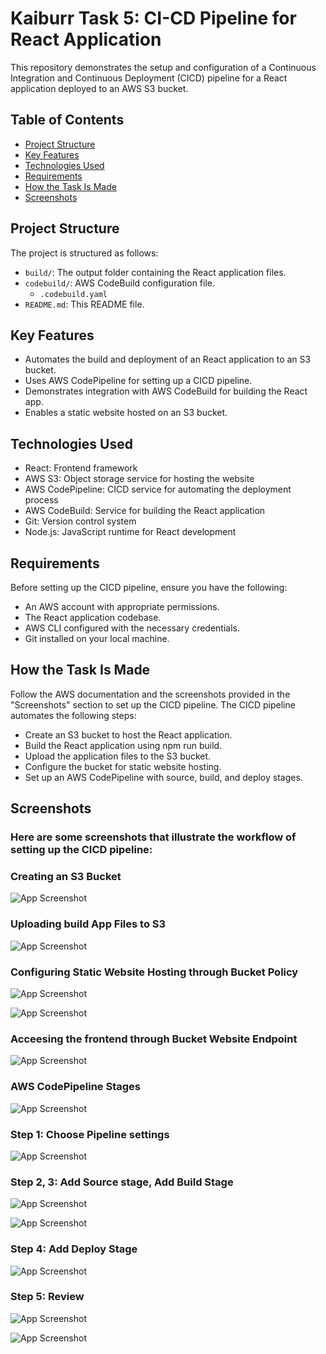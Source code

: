 # Kaiburr Task 5: CI-CD Pipeline for React Application

This repository demonstrates the setup and configuration of a Continuous Integration and Continuous Deployment (CICD) pipeline for a React application deployed to an AWS S3 bucket.

## Table of Contents

- [Project Structure](#project-structure)
- [Key Features](#key-features)
- [Technologies Used](#technologies-used)
- [Requirements](#requirements)
- [How the Task Is Made](#how-the-task-is-made)
- [Screenshots](#screenshots)

## Project Structure
The project is structured as follows:

- `build/`: The output folder containing the React application files.
- `codebuild/`: AWS CodeBuild configuration file.
  - `.codebuild.yaml`
- `README.md`: This README file.
   
## Key Features
- Automates the build and deployment of an React application to an S3 bucket.
- Uses AWS CodePipeline for setting up a CICD pipeline.
- Demonstrates integration with AWS CodeBuild for building the React app.
- Enables a static website hosted on an S3 bucket.

## Technologies Used
- React: Frontend framework
- AWS S3: Object storage service for hosting the website
- AWS CodePipeline: CICD service for automating the deployment process
- AWS CodeBuild: Service for building the React application
- Git: Version control system
- Node.js: JavaScript runtime for React development


## Requirements

Before setting up the CICD pipeline, ensure you have the following:

- An AWS account with appropriate permissions.
- The React application codebase.
- AWS CLI configured with the necessary credentials.
- Git installed on your local machine.


## How the Task Is Made

Follow the AWS documentation and the screenshots provided in the "Screenshots" section to set up the CICD pipeline.
The CICD pipeline automates the following steps:
- Create an S3 bucket to host the React application.
- Build the React application using npm run build.
- Upload the application files to the S3 bucket.
- Configure the bucket for static website hosting.
- Set up an AWS CodePipeline with source, build, and deploy stages.
    
## Screenshots
### Here are some screenshots that illustrate the workflow of setting up the CICD pipeline:

### Creating an S3 Bucket
![App Screenshot](https://drive.google.com/uc?id=18Vt-JN_ipXasbRkrLwAaFyJxWru8Z1XY)

### Uploading build App Files to S3
![App Screenshot](https://drive.google.com/uc?id=1_mGD7EGjVBFtzzNgimT7wiERsyUV77-z)

### Configuring Static Website Hosting through Bucket Policy
![App Screenshot](https://drive.google.com/uc?id=12sJbrEL45WzPwSiAApLZvmVgZ5-sbJaI)

![App Screenshot](https://drive.google.com/uc?id=1lvpVbSC7OxlMcMTV-ntd53MYS4peLVGD)

### Acceesing the frontend through Bucket Website Endpoint
![App Screenshot](https://drive.google.com/uc?id=1tykwlds0S-CPtdRYu2Y9FAn22ZpYqUg7)

### AWS CodePipeline Stages
![App Screenshot](https://drive.google.com/uc?id=1e7mGTyPcbzeobc2ygKUNSmpgXes56pwD)

### Step 1: Choose Pipeline settings
![App Screenshot](https://drive.google.com/uc?id=1r0ZpAU1Up-ko8B_Rz4XdSq_vlRIDo46e)

### Step 2, 3: Add Source stage, Add Build Stage
![App Screenshot](https://drive.google.com/uc?id=12LoncWmHrqTdVhuDt2CkPMxuPxGORXGh)

![App Screenshot](https://drive.google.com/uc?id=1OL8v-JXKP4BvqXoPQlpleBgh0pcV22lZ)

### Step 4: Add Deploy Stage
![App Screenshot](https://drive.google.com/uc?id=1XQVFzhWIyVyF5GICD-E9jhTUU2WamHKy)

### Step 5: Review
![App Screenshot](https://drive.google.com/uc?id=1QMBdlDn41zB3DlKpv4wcpfp2mq4tiGb_)

![App Screenshot](https://drive.google.com/uc?id=1e9ZHMk3DMOBmQdJozFO-WAMDw3Cge1m-)
